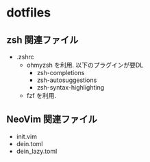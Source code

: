 # dotfiles

## zsh 関連ファイル
- .zshrc
  - ohmyzsh を利用. 以下のプラグインが要DL
    - zsh-completions
    - zsh-autosuggestions
    - zsh-syntax-highlighting
  - fzf を利用.

## NeoVim 関連ファイル
- init.vim
- dein.toml
- dein\_lazy.toml
